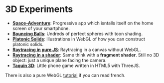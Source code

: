 # 3D Experiments

* __[Space-Adventure](https://github.com/tolokoban/space-adventure)__: Progressive app which isntalls itself on the home screen of your smartphone.
* __[Bouncing Balls](https://github.com/tolokoban/demo-bouncing-balls)__: Undreds of perfect spheres with toon shading.
* __[Platonic Solids](https://github.com/tolokoban/demo-platonic-solid)__: Illustrations in WebGL of how you can construct platonic solids.
* __[Raytracing in pure JS](https://github.com/tolokoban/demo-raytracing-no-webgl)__: Raytracing in a canvas without WebGL.
* __[Raytracing in a shader](https://github.com/tolokoban/demo-raytracing-shader)__: Same think with a __fragment shader__. Still no 3D object: just a unique plane facing the camera.
* __[Taquin 3D](https://github.com/tolokoban/taquin-3d)__: Little phone game written in HTML5 with ThreeJS.

There is also a pure WebGL [tutorial](http://tolokoban.github.io/webgl-experiments) if you can read french.
